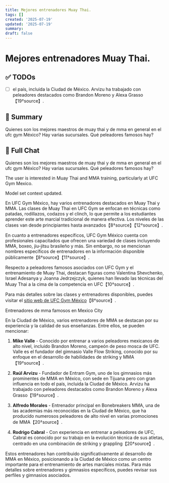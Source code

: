 ```yaml
---
title: Mejores entrenadores Muay Thai.
tags: []
created: '2025-07-19'
updated: '2025-07-19'
summary:
draft: false
---
```


# Mejores entrenadores Muay Thai.

## ✅ TODOs
- [ ] el país, incluida la Ciudad de México. Arvizu ha trabajado con peleadores destacados como Brandon Moreno y Alexa Grasso【19†source】.

## 📌 Summary
Quienes son los mejores maestros de muay thai y de mma en general en el ufc gym México? Hay varias sucursales. Qué peleadores famosos hay?

## 🧠 Full Chat


Quienes son los mejores maestros de muay thai y de mma en general en el ufc gym México? Hay varias sucursales. Qué peleadores famosos hay? 



The user is interested in Muay Thai and MMA training, particularly at UFC Gym Mexico.

Model set context updated.

En UFC Gym México, hay varios entrenadores destacados en Muay Thai y MMA. Las clases de Muay Thai en UFC Gym se enfocan en técnicas como patadas, rodillazos, codazos y el clinch, lo que permite a los estudiantes aprender este arte marcial tradicional de manera efectiva. Los niveles de las clases van desde principiantes hasta avanzados【8†source】【12†source】.

En cuanto a entrenadores específicos, UFC Gym México cuenta con profesionales capacitados que ofrecen una variedad de clases incluyendo MMA, boxeo, jiu-jitsu brasileño y más. Sin embargo, no se mencionan nombres específicos de entrenadores en la información disponible públicamente【8†source】【11†source】.

Respecto a peleadores famosos asociados con UFC Gym y el entrenamiento de Muay Thai, destacan figuras como Valentina Shevchenko, Israel Adesanya y Joanna Jedrzejczyk, quienes han llevado las técnicas del Muay Thai a la cima de la competencia en UFC【10†source】.

Para más detalles sobre las clases y entrenadores disponibles, puedes visitar el [sitio web de UFC Gym México](https://ufcgym.mx/)【8†source】.

Entrenadores de mma famosos en Mexico City 



En la Ciudad de México, varios entrenadores de MMA se destacan por su experiencia y la calidad de sus enseñanzas. Entre ellos, se pueden mencionar:

1. **Mike Valle** - Conocido por entrenar a varios peleadores mexicanos de alto nivel, incluido Brandon Moreno, campeón de peso mosca de UFC. Valle es el fundador del gimnasio Valle Flow Striking, conocido por su enfoque en el desarrollo de habilidades de striking y MMA【19†source】.

2. **Raúl Arvizu** - Fundador de Entram Gym, uno de los gimnasios más prominentes de MMA en México, con sede en Tijuana pero con gran influencia en todo el país, incluida la Ciudad de México. Arvizu ha trabajado con peleadores destacados como Brandon Moreno y Alexa Grasso【19†source】.

3. **Alfredo Morales** - Entrenador principal en Bonebreakers MMA, una de las academias más reconocidas en la Ciudad de México, que ha producido numerosos peleadores de alto nivel en varias promociones de MMA【20†source】.

4. **Rodrigo Cabral** - Con experiencia en entrenar a peleadores de UFC, Cabral es conocido por su trabajo en la evolución técnica de sus atletas, centrado en una combinación de striking y grappling【20†source】.

Estos entrenadores han contribuido significativamente al desarrollo de MMA en México, posicionando a la Ciudad de México como un centro importante para el entrenamiento de artes marciales mixtas. Para más detalles sobre entrenadores y gimnasios específicos, puedes revisar sus perfiles y gimnasios asociados.